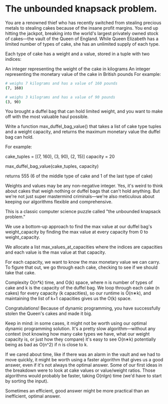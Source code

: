 # The unbounded knapsack problem.

You are a renowned thief who has recently switched from stealing precious metals to stealing cakes because of the insane
profit margins. You end up hitting the jackpot, breaking into the world's largest privately owned stock of cakes—the
vault of the Queen of England. While Queen Elizabeth has a limited number of types of cake, she has an unlimited supply
of each type.

Each type of cake has a weight and a value, stored in a tuple with two indices:

An integer representing the weight of the cake in kilograms An integer representing the monetary value of the cake in
British pounds For example:

```bash
# weighs 7 kilograms and has a value of 160 pounds
(7, 160)

# weighs 3 kilograms and has a value of 90 pounds
(3, 90)

```

You brought a duffel bag that can hold limited weight, and you want to make off with the most valuable haul possible.

Write a function max_duffel_bag_value() that takes a list of cake type tuples and a weight capacity, and returns the
maximum monetary value the duffel bag can hold.

For example:

cake_tuples = [(7, 160), (3, 90), (2, 15)]
capacity = 20

max_duffel_bag_value(cake_tuples, capacity)

returns 555 (6 of the middle type of cake and 1 of the last type of cake)

Weights and values may be any non-negative integer. Yes, it's weird to think about cakes that weigh nothing or duffel
bags that can't hold anything. But we're not just super mastermind criminals—we're also meticulous about keeping our
algorithms flexible and comprehensive.

This is a classic computer science puzzle called "the unbounded knapsack problem."

We use a bottom-up approach to find the max value at our duffel bag's weight_capacity by finding the max value at
every capacity from 0 to weight_capacity.

We allocate a list max_values_at_capacities where the indices are capacities and each value is the max value at that
capacity.

For each capacity, we want to know the max monetary value we can carry. To figure that out, we go through each cake,
checking to see if we should take that cake.

Complexity O(n*k) time, and O(k) space, where n is number of types of cake and k is the capacity of the
duffel bag. We loop through each cake (n cakes) for every capacity (k capacities), so our runtime is O(n∗k), and
maintaining the list of k+1 capacities gives us the O(k) space.

Congratulations! Because of dynamic programming, you have successfully stolen the Queen's cakes and made it big.

Keep in mind: in some cases, it might not be worth using our optimal dynamic programming solution. It's a pretty slow
algorithm—without any context (not knowing how many cake types we have, what our weight capacity is, or just how they
compare) it's easy to see O(n∗k) potentially being as bad as O(n^2) if n is close to k.

If we cared about time, like if there was an alarm in the vault and we had to move quickly, it might be worth using a
faster algorithm that gives us a good answer, even if it's not always the optimal answer. Some of our first ideas in the
breakdown were to look at cake values or value/weight ratios. Those algorithms would probably be faster, taking O(nlgn)
time (we'd have to start by sorting the input).

Sometimes an efficient, good answer might be more practical than an inefficient, optimal answer.